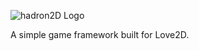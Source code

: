 ![hadron2D Logo](https://ranthos.com/u/2023-05/3635639e-f981-4324-8285-bd144eb66bd9.png)

A simple game framework built for Love2D.
